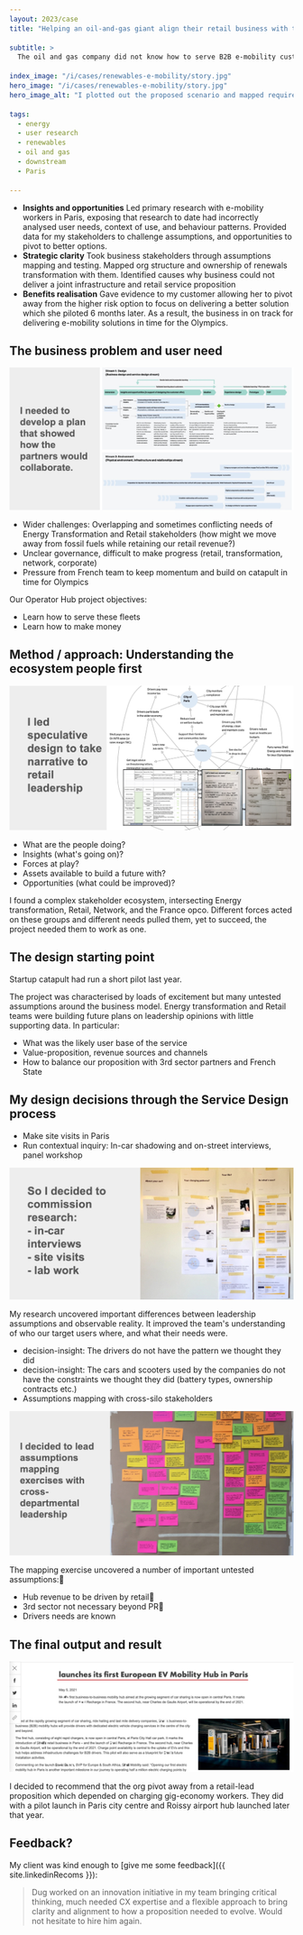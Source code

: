 ```yaml
---
layout: 2023/case
title: "Helping an oil-and-gas giant align their retail business with their renewables transformation"

subtitle: >
  The oil and gas company did not know how to serve B2B e-mobility customers. They needed to learn how to serve these fleets, and how to monetise that relationship.

index_image: "/i/cases/renewables-e-mobility/story.jpg"
hero_image: "/i/cases/renewables-e-mobility/story.jpg"
hero_image_alt: "I plotted out the proposed scenario and mapped required capability in a blueprint."

tags: 
  - energy
  - user research
  - renewables
  - oil and gas
  - downstream
  - Paris

---
```


- **Insights and opportunities** Led primary research with e-mobility workers in Paris, exposing that research to date had incorrectly analysed user needs, context of use, and behaviour patterns. Provided data for my stakeholders to challenge assumptions, and opportunities to pivot to better options.
- **Strategic clarity** Took business stakeholders through assumptions mapping and testing. Mapped org structure and ownership of renewals transformation with them. Identified causes why business could not deliver a joint infrastructure and retail service proposition
- **Benefits realisation** Gave evidence to my customer allowing her to pivot away from the higher risk option to focus on delivering a better solution which she piloted 6 months later. As a result, the business in on track for delivering e-mobility solutions in time for the Olympics.


## The business problem and user need

![I needed to develop a plan that showed how the partners would collaborate.](/i/cases/renewables-e-mobility/plan.jpg)

- Wider challenges: Overlapping and sometimes conflicting needs of Energy Transformation and Retail stakeholders (how might we move away from fossil fuels while retaining our retail revenue?)
- Unclear governance, difficult to make progress (retail, transformation, network, corporate)
- Pressure from French team to keep momentum and build on catapult in time for Olympics

Our Operator Hub project objectives:

- Learn how to serve these fleets
- Learn how to make money


## Method / approach: Understanding the ecosystem people first

![The service would become a component of a complex ecosystem](/i/cases/renewables-e-mobility/speculative-design.jpg)

- What are the people doing?
- Insights (what's going on)?
- Forces at play?
- Assets available to build a future with?
- Opportunities (what could be improved)?

I found a complex stakeholder ecosystem, intersecting Energy transformation, Retail, Network, and the France opco. Different forces acted on these groups and different needs pulled them, yet to succeed, the project needed them to work as one.


## The design starting point

Startup catapult had run a short pilot last year. 

The project was characterised by loads of excitement but many untested assumptions around the business model. Energy transformation and Retail teams were building future plans on leadership opinions with little supporting data. In particular:
- What was the likely user base of the service
- Value-proposition, revenue sources and channels
- How to balance our proposition with 3rd sector partners and French State 


## My design decisions through the Service Design process

- Make site visits in Paris 
- Run contextual inquiry: In-car shadowing and on-street interviews, panel workshop

![Planning user research](/i/cases/renewables-e-mobility/UR.jpg)

My research uncovered important differences between leadership assumptions and observable reality. It improved the team's understanding of who our target users where, and what their needs were.

- decision-insight: The drivers do not have the pattern we thought they did
- decision-insight: The cars and scooters used by the companies do not have the constraints we thought they did (battery types, ownership contracts etc.)
- Assumptions mapping with cross-silo stakeholders

![The mapping exercise uncovered a number of important untested assumptions](/i/cases/renewables-e-mobility/assumptions-map.jpg)

The mapping exercise uncovered a number of important untested assumptions:
- Hub revenue to be driven by retail
- 3rd sector not necessary beyond PR
- Drivers needs are known


## The final output and result

![The final output and result](/i/cases/renewables-e-mobility/outcome.jpg)

I decided to recommend that the org pivot away from a retail-lead proposition which depended on charging gig-economy workers. They did with a pilot launch in Paris city centre and Roissy airport hub launched later that year.


## Feedback?

My client was kind enough to [give me some feedback]({{ site.linkedinRecoms }}):

>
> Dug worked on an innovation initiative in my team 
> bringing critical thinking, much needed CX expertise 
> and a flexible approach to bring clarity and alignment 
> to how a proposition needed to evolve. 
> Would not hesitate to hire him again.
>


